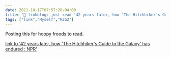 ```yaml
---
date: 2021-10-17T07:57:28-04:00
title: "🔗 linkblog: just read '42 years later, how 'The Hitchhiker's Guide to the Galaxy' has endured : NPR'"
tags: ["link","Myself","H2G2"]
---
```

Posting this for hoopy froods to read.
 
[link to '42 years later, how 'The Hitchhiker's Guide to the Galaxy' has endured : NPR'](https://www.npr.org/2021/10/17/1046593657/its-been-42-years-since-the-hitchhikers-guide-answered-the-ultimate-question)
